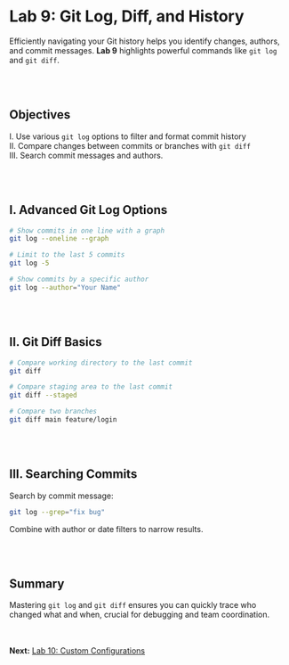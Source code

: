 # Lab 9: Git Log, Diff, and History

Efficiently navigating your Git history helps you identify changes, authors, and commit messages. **Lab 9** highlights powerful commands like `git log` and `git diff`.

<br><br>
## Objectives

I. Use various `git log` options to filter and format commit history \
II. Compare changes between commits or branches with `git diff` \
III. Search commit messages and authors.

<br><br>
## I. Advanced Git Log Options

```bash
# Show commits in one line with a graph
git log --oneline --graph

# Limit to the last 5 commits
git log -5

# Show commits by a specific author
git log --author="Your Name"
```

<br><br>
## II. Git Diff Basics
```bash
# Compare working directory to the last commit
git diff

# Compare staging area to the last commit
git diff --staged

# Compare two branches
git diff main feature/login
```

<br><br>
## III. Searching Commits

Search by commit message:
```bash
git log --grep="fix bug"
```

Combine with author or date filters to narrow results.

<br><br>

## Summary

Mastering `git log` and `git diff` ensures you can quickly trace who changed what and when, crucial for debugging and team coordination.

<br><br>
**Next:** [Lab 10: Custom Configurations](10_custom_configurations.md)


